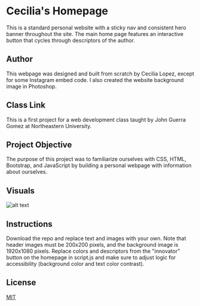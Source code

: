 # Cecilia's Homepage

This is a standard personal website with a sticky nav and consistent hero banner throughout the site. The main home page features an interactive button that cycles through descriptors of the author.

## Author
This webpage was designed and built from scratch by Cecilia Lopez, except for some Instagram embed code. I also created the website background image in Photoshop.

## Class Link
This is a first project for a web development class taught by John Guerra Gomez at Northeastern University.

## Project Objective
The purpose of this project was to familiarize ourselves with CSS, HTML, Bootstrap, and JavaScript by building a personal webpage with information about ourselves.

## Visuals
![alt text](https://github.com/cerolopez/homepage/blob/main/images/webpage-screenshot.png)

## Instructions
Download the repo and replace text and images with your own. Note that header images must be 200x200 pixels, and the background image is 1920x1080 pixels. Replace colors and descriptors from the "innovator" button on the homepage in script.js and make sure to adjust logic for accessibility (background color and text color contrast).

## License
[MIT](https://choosealicense.com/licenses/mit/)
